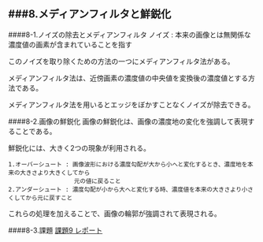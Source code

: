 ###8.メディアンフィルタと鮮鋭化
-------------------------------
####8-1.ノイズの除去とメディアンフィルタ
ノイズ : 本来の画像とは無関係な濃度値の画素が含まれていることを指す

このノイズを取り除くための方法の一つにメディアンフィルタ法がある。

メディアンフィルタ法は、近傍画素の濃度値の中央値を変換後の濃度値とする方法である。

メディアンフィルタ法を用いるとエッジをぼかすことなくノイズが除去できる。

####8-2.画像の鮮鋭化
画像の鮮鋭化は、画像の濃度地の変化を強調して表現することである。

鮮鋭化には、大きく2つの現象が利用される。

	1.オーバーシュート : 画像波形における濃度勾配が大から小へと変化するとき、濃度地を本来の大きさより大きくしてから
					 　元の値に戻ること
	2.アンダーシュート : 濃度勾配が小から大へと変化する時、濃度値を本来の大きさより小さくしてから元に戻すこと

これらの処理を加えることで、画像の輪郭が強調されて表現される。

####8-3.課題
[課題9 レポート](/Report/report09.md)  